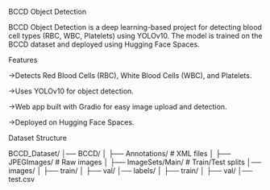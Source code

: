 BCCD Object Detection

BCCD Object Detection is a deep learning-based project for detecting blood cell types (RBC, WBC, Platelets) using YOLOv10. The model is trained on the BCCD dataset and deployed using Hugging Face Spaces.

Features

->Detects Red Blood Cells (RBC), White Blood Cells (WBC), and Platelets.

->Uses YOLOv10 for object detection.

->Web app built with Gradio for easy image upload and detection.

->Deployed on Hugging Face Spaces.

Dataset Structure

BCCD_Dataset/
│── BCCD/
│   ├── Annotations/  # XML files
│   ├── JPEGImages/   # Raw images
│   ├── ImageSets/Main/  # Train/Test splits
│── images/
│   ├── train/
│   ├── val/
│── labels/
│   ├── train/
│   ├── val/
│── test.csv

